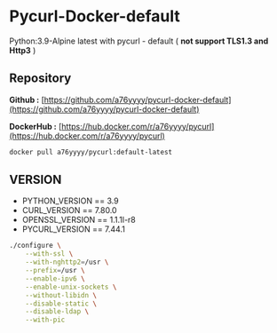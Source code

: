 # **Pycurl-Docker-default**

Python:3.9-Alpine latest with pycurl - default ( **not support TLS1.3 and Http3** )

## **Repository**

**Github :** [https://github.com/a76yyyy/pycurl-docker-default](https://github.com/a76yyyy/pycurl-docker-default)

**DockerHub :** [https://hub.docker.com/r/a76yyyy/pycurl](https://hub.docker.com/r/a76yyyy/pycurl)

```bash
docker pull a76yyyy/pycurl:default-latest
```

## **VERSION**

- PYTHON_VERSION == 3.9
- CURL_VERSION == 7.80.0
- OPENSSL_VERSION == 1.1.1l-r8
- PYCURL_VERSION == 7.44.1

```bash
./configure \
    --with-ssl \
    --with-nghttp2=/usr \
    --prefix=/usr \
    --enable-ipv6 \
    --enable-unix-sockets \
    --without-libidn \
    --disable-static \
    --disable-ldap \
    --with-pic
```
